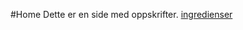 #Home
Dette er en side med oppskrifter.
[ingredienser](https://github.com/bentkvalvik/guacamole_oppskrift/edit/master/ingredienser.md)
